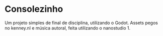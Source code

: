 # Consolezinho
Um projeto simples de final de disciplina, utilizando o Godot. Assets pegos no kenney.nl e música autoral, feita utilizando o nanostudio 1.
